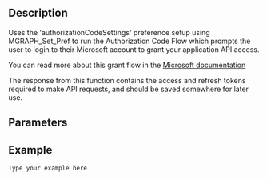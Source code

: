<!-- Type your summary here -->
## Description

Uses the 'authorizationCodeSettings' preference setup using MGRAPH_Set_Pref to run the Authorization Code Flow which prompts the user to login to their Microsoft account to grant your application API access.

You can read more about this grant flow in the [Microsoft documentation](https://learn.microsoft.com/en-us/azure/active-directory/develop/v2-oauth2-auth-code-flow)

The response from this function contains the access and refresh tokens required to make API requests, and should be saved somewhere for later use.

## Parameters


## Example

```4d
Type your example here
```
